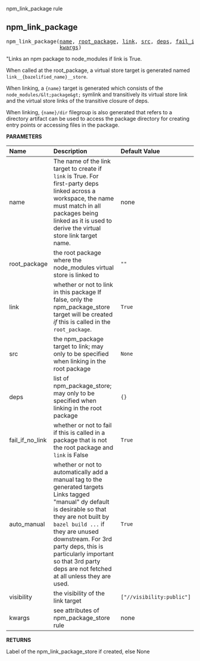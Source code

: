 <!-- Generated with Stardoc: http://skydoc.bazel.build -->

npm_link_package rule

<a id="npm_link_package"></a>

## npm_link_package

<pre>
npm_link_package(<a href="#npm_link_package-name">name</a>, <a href="#npm_link_package-root_package">root_package</a>, <a href="#npm_link_package-link">link</a>, <a href="#npm_link_package-src">src</a>, <a href="#npm_link_package-deps">deps</a>, <a href="#npm_link_package-fail_if_no_link">fail_if_no_link</a>, <a href="#npm_link_package-auto_manual">auto_manual</a>, <a href="#npm_link_package-visibility">visibility</a>,
                 <a href="#npm_link_package-kwargs">kwargs</a>)
</pre>

"Links an npm package to node_modules if link is True.

When called at the root_package, a virtual store target is generated named `link__{bazelified_name}__store`.

When linking, a `{name}` target is generated which consists of the `node_modules/&lt;package&gt;` symlink and transitively
its virtual store link and the virtual store links of the transitive closure of deps.

When linking, `{name}/dir` filegroup is also generated that refers to a directory artifact can be used to access
the package directory for creating entry points or accessing files in the package.


**PARAMETERS**


| Name  | Description | Default Value |
| :------------- | :------------- | :------------- |
| <a id="npm_link_package-name"></a>name |  The name of the link target to create if <code>link</code> is True. For first-party deps linked across a workspace, the name must match in all packages being linked as it is used to derive the virtual store link target name.   |  none |
| <a id="npm_link_package-root_package"></a>root_package |  the root package where the node_modules virtual store is linked to   |  <code>""</code> |
| <a id="npm_link_package-link"></a>link |  whether or not to link in this package If false, only the npm_package_store target will be created _if_ this is called in the <code>root_package</code>.   |  <code>True</code> |
| <a id="npm_link_package-src"></a>src |  the npm_package target to link; may only to be specified when linking in the root package   |  <code>None</code> |
| <a id="npm_link_package-deps"></a>deps |  list of npm_package_store; may only to be specified when linking in the root package   |  <code>{}</code> |
| <a id="npm_link_package-fail_if_no_link"></a>fail_if_no_link |  whether or not to fail if this is called in a package that is not the root package and <code>link</code> is False   |  <code>True</code> |
| <a id="npm_link_package-auto_manual"></a>auto_manual |  whether or not to automatically add a manual tag to the generated targets Links tagged "manual" dy default is desirable so that they are not built by <code>bazel build ...</code> if they are unused downstream. For 3rd party deps, this is particularly important so that 3rd party deps are not fetched at all unless they are used.   |  <code>True</code> |
| <a id="npm_link_package-visibility"></a>visibility |  the visibility of the link target   |  <code>["//visibility:public"]</code> |
| <a id="npm_link_package-kwargs"></a>kwargs |  see attributes of npm_package_store rule   |  none |

**RETURNS**

Label of the npm_link_package_store if created, else None


